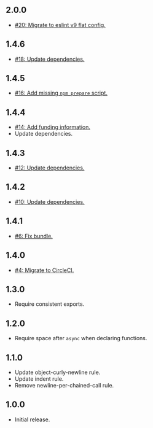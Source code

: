 ## 2.0.0
* [#20: Migrate to eslint v9 flat config.](https://github.com/haensl/eslint-config/issues/20)

## 1.4.6
* [#18: Update dependencies.](https://github.com/haensl/eslint-config/issues/18)

## 1.4.5
* [#16: Add missing `npm prepare` script.](https://github.com/haensl/eslint-config/issues/16)

## 1.4.4
* [#14: Add funding information.](https://github.com/haensl/eslint-config/issues/14)
* Update dependencies.

## 1.4.3
* [#12: Update dependencies.](https://github.com/haensl/eslint-config/issues/12)

## 1.4.2
* [#10: Update dependencies.](https://github.com/haensl/eslint-config/issues/10)

## 1.4.1
* [#6: Fix bundle.](https://github.com/haensl/eslint-config/issues/6)

## 1.4.0
* [#4: Migrate to CircleCI.](https://github.com/haensl/eslint-config/issues/4)

## 1.3.0
* Require consistent exports.

## 1.2.0
* Require space after `async` when declaring functions.

## 1.1.0
* Update object-curly-newline rule.
* Update indent rule.
* Remove newline-per-chained-call rule.

## 1.0.0
* Initial release.
